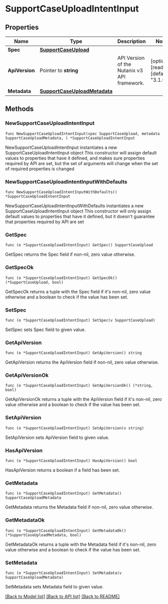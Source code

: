 # SupportCaseUploadIntentInput

## Properties

Name | Type | Description | Notes
------------ | ------------- | ------------- | -------------
**Spec** | [**SupportCaseUpload**](SupportCaseUpload.md) |  | 
**ApiVersion** | Pointer to **string** | API Version of the Nutanix v3 API framework. | [optional] [readonly] [default to "3.1.0"]
**Metadata** | [**SupportCaseUploadMetadata**](SupportCaseUploadMetadata.md) |  | 

## Methods

### NewSupportCaseUploadIntentInput

`func NewSupportCaseUploadIntentInput(spec SupportCaseUpload, metadata SupportCaseUploadMetadata, ) *SupportCaseUploadIntentInput`

NewSupportCaseUploadIntentInput instantiates a new SupportCaseUploadIntentInput object
This constructor will assign default values to properties that have it defined,
and makes sure properties required by API are set, but the set of arguments
will change when the set of required properties is changed

### NewSupportCaseUploadIntentInputWithDefaults

`func NewSupportCaseUploadIntentInputWithDefaults() *SupportCaseUploadIntentInput`

NewSupportCaseUploadIntentInputWithDefaults instantiates a new SupportCaseUploadIntentInput object
This constructor will only assign default values to properties that have it defined,
but it doesn't guarantee that properties required by API are set

### GetSpec

`func (o *SupportCaseUploadIntentInput) GetSpec() SupportCaseUpload`

GetSpec returns the Spec field if non-nil, zero value otherwise.

### GetSpecOk

`func (o *SupportCaseUploadIntentInput) GetSpecOk() (*SupportCaseUpload, bool)`

GetSpecOk returns a tuple with the Spec field if it's non-nil, zero value otherwise
and a boolean to check if the value has been set.

### SetSpec

`func (o *SupportCaseUploadIntentInput) SetSpec(v SupportCaseUpload)`

SetSpec sets Spec field to given value.


### GetApiVersion

`func (o *SupportCaseUploadIntentInput) GetApiVersion() string`

GetApiVersion returns the ApiVersion field if non-nil, zero value otherwise.

### GetApiVersionOk

`func (o *SupportCaseUploadIntentInput) GetApiVersionOk() (*string, bool)`

GetApiVersionOk returns a tuple with the ApiVersion field if it's non-nil, zero value otherwise
and a boolean to check if the value has been set.

### SetApiVersion

`func (o *SupportCaseUploadIntentInput) SetApiVersion(v string)`

SetApiVersion sets ApiVersion field to given value.

### HasApiVersion

`func (o *SupportCaseUploadIntentInput) HasApiVersion() bool`

HasApiVersion returns a boolean if a field has been set.

### GetMetadata

`func (o *SupportCaseUploadIntentInput) GetMetadata() SupportCaseUploadMetadata`

GetMetadata returns the Metadata field if non-nil, zero value otherwise.

### GetMetadataOk

`func (o *SupportCaseUploadIntentInput) GetMetadataOk() (*SupportCaseUploadMetadata, bool)`

GetMetadataOk returns a tuple with the Metadata field if it's non-nil, zero value otherwise
and a boolean to check if the value has been set.

### SetMetadata

`func (o *SupportCaseUploadIntentInput) SetMetadata(v SupportCaseUploadMetadata)`

SetMetadata sets Metadata field to given value.



[[Back to Model list]](../README.md#documentation-for-models) [[Back to API list]](../README.md#documentation-for-api-endpoints) [[Back to README]](../README.md)


